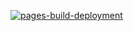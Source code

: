[![pages-build-deployment](https://github.com/SaintPepsi/granular-form-field-updates/actions/workflows/pages/pages-build-deployment/badge.svg)](https://github.com/SaintPepsi/granular-form-field-updates/actions/workflows/pages/pages-build-deployment)
